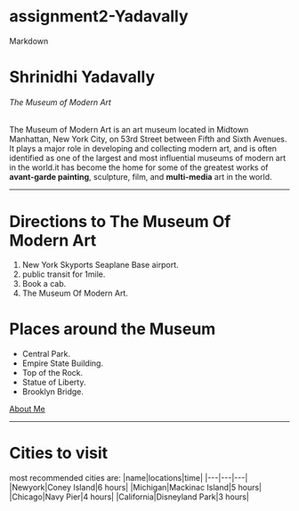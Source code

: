 # assignment2-Yadavally
Markdown

# Shrinidhi Yadavally
###### The Museum of Modern Art

The Museum of Modern Art is an art museum located in Midtown Manhattan, New York City, on 53rd Street between Fifth and Sixth Avenues. It plays a major role in developing and collecting modern art, and is often identified as one of the largest and most influential museums of modern art in the world.it has become the home for some of the greatest works of **avant-garde painting**, sculpture, film, and **multi-media** art in the world.

***
# Directions to The Museum Of Modern Art
1. New York Skyports Seaplane Base airport.
2. public transit for 1mile.
3. Book a cab. 
4. The Museum Of Modern Art.

# Places around the Museum
* Central Park.
* Empire State Building.
* Top of the Rock.
* Statue of Liberty.
* Brooklyn Bridge.



[About Me](./AboutMe.md)

*** 
# Cities to visit
most recommended cities are:
|name|locations|time|
|---|---|---|
|Newyork|Coney Island|6 hours|
|Michigan|Mackinac Island|5 hours|
|Chicago|Navy Pier|4 hours|
|California|Disneyland Park|3 hours|
